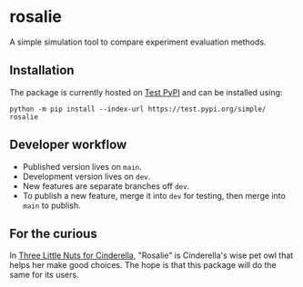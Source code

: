 # rosalie

A simple simulation tool to compare experiment evaluation methods.

## Installation

The package is currently hosted on [Test PyPI](https://test.pypi.org/) and can be installed using:

``` 
python -m pip install --index-url https://test.pypi.org/simple/ rosalie
```


## Developer workflow

- Published version lives on `main`.
- Development version lives on `dev`.
- New features are separate branches off `dev`.
- To publish a new feature, merge it into `dev` for testing, then merge into `main` to publish.
 

## For the curious

In [Three Little Nuts for Cinderella](https://en.wikipedia.org/wiki/T%C5%99i_o%C5%99%C3%AD%C5%A1ky_pro_Popelku), "Rosalie" is Cinderella's wise pet owl that helps her make good choices. The hope is that this package will do the same for its users.

